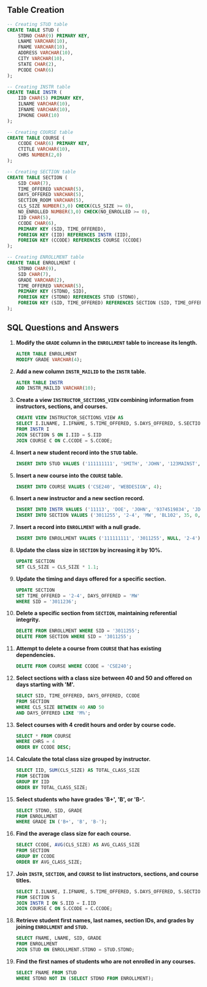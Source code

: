 
## Table Creation

```sql
-- Creating STUD table
CREATE TABLE STUD (
    STDNO CHAR(9) PRIMARY KEY,
    LNAME VARCHAR(10),
    FNAME VARCHAR(10),
    ADDRESS VARCHAR(10),
    CITY VARCHAR(10),
    STATE CHAR(2),
    PCODE CHAR(6)
);

-- Creating INSTR table
CREATE TABLE INSTR (
    IID CHAR(5) PRIMARY KEY,
    ILNAME VARCHAR(10),
    IFNAME VARCHAR(10),
    IPHONE CHAR(10)
);

-- Creating COURSE table
CREATE TABLE COURSE (
    CCODE CHAR(6) PRIMARY KEY,
    CTITLE VARCHAR(10),
    CHRS NUMBER(2,0)
);

-- Creating SECTION table
CREATE TABLE SECTION (
    SID CHAR(7),
    TIME_OFFERED VARCHAR(5),
    DAYS_OFFERED VARCHAR(5),
    SECTION_ROOM VARCHAR(5),
    CLS_SIZE NUMBER(3,0) CHECK(CLS_SIZE >= 0),
    NO_ENROLLED NUMBER(3,0) CHECK(NO_ENROLLED >= 0),
    IID CHAR(5),
    CCODE CHAR(6),
    PRIMARY KEY (SID, TIME_OFFERED),
    FOREIGN KEY (IID) REFERENCES INSTR (IID),
    FOREIGN KEY (CCODE) REFERENCES COURSE (CCODE)
);

-- Creating ENROLLMENT table
CREATE TABLE ENROLLMENT (
    STDNO CHAR(9),
    SID CHAR(7),
    GRADE VARCHAR(2),
    TIME_OFFERED VARCHAR(5),
    PRIMARY KEY (STDNO, SID),
    FOREIGN KEY (STDNO) REFERENCES STUD (STDNO),
    FOREIGN KEY (SID, TIME_OFFERED) REFERENCES SECTION (SID, TIME_OFFERED)
);
```

## SQL Questions and Answers

1. **Modify the `GRADE` column in the `ENROLLMENT` table to increase its length.**
   ```sql
   ALTER TABLE ENROLLMENT
   MODIFY GRADE VARCHAR(4);
   ```

2. **Add a new column `INSTR_MAILID` to the `INSTR` table.**
   ```sql
   ALTER TABLE INSTR
   ADD INSTR_MAILID VARCHAR(10);
   ```

3. **Create a view `INSTRUCTOR_SECTIONS_VIEW` combining information from instructors, sections, and courses.**
   ```sql
   CREATE VIEW INSTRUCTOR_SECTIONS_VIEW AS
   SELECT I.ILNAME, I.IFNAME, S.TIME_OFFERED, S.DAYS_OFFERED, S.SECTION_ROOM, S.CCODE, C.CTITLE
   FROM INSTR I
   JOIN SECTION S ON I.IID = S.IID
   JOIN COURSE C ON C.CCODE = S.CCODE;
   ```

4. **Insert a new student record into the `STUD` table.**
   ```sql
   INSERT INTO STUD VALUES ('111111111', 'SMITH', 'JOHN', '123MAINST', 'COCHIN', 'KL', '680013');
   ```

5. **Insert a new course into the `COURSE` table.**
   ```sql
   INSERT INTO COURSE VALUES ('CSE240', 'WEBDESIGN', 4);
   ```

6. **Insert a new instructor and a new section record.**
   ```sql
   INSERT INTO INSTR VALUES ('11113', 'DOE', 'JOHN', '9374519834', 'JD@M.COM');
   INSERT INTO SECTION VALUES ('3011255', '2-4', 'MW', 'BL102', 35, 0, '11113', 'CSE240');
   ```

7. **Insert a record into `ENROLLMENT` with a null grade.**
   ```sql
   INSERT INTO ENROLLMENT VALUES ('111111111', '3011255', NULL, '2-4');
   ```

8. **Update the class size in `SECTION` by increasing it by 10%.**
   ```sql
   UPDATE SECTION
   SET CLS_SIZE = CLS_SIZE * 1.1;
   ```

9. **Update the timing and days offered for a specific section.**
   ```sql
   UPDATE SECTION
   SET TIME_OFFERED = '2-4', DAYS_OFFERED = 'MW'
   WHERE SID = '3011236';
   ```

10. **Delete a specific section from `SECTION`, maintaining referential integrity.**
    ```sql
    DELETE FROM ENROLLMENT WHERE SID = '3011255';
    DELETE FROM SECTION WHERE SID = '3011255';
    ```

11. **Attempt to delete a course from `COURSE` that has existing dependencies.**
    ```sql
    DELETE FROM COURSE WHERE CCODE = 'CSE240';
    ```

12. **Select sections with a class size between 40 and 50 and offered on days starting with 'M'.**
    ```sql
    SELECT SID, TIME_OFFERED, DAYS_OFFERED, CCODE
    FROM SECTION
    WHERE CLS_SIZE BETWEEN 40 AND 50
    AND DAYS_OFFERED LIKE 'M%';
    ```

13. **Select courses with 4 credit hours and order by course code.**
    ```sql
    SELECT * FROM COURSE
    WHERE CHRS = 4
    ORDER BY CCODE DESC;
    ```

14. **Calculate the total class size grouped by instructor.**
    ```sql
    SELECT IID, SUM(CLS_SIZE) AS TOTAL_CLASS_SIZE
    FROM SECTION
    GROUP BY IID
    ORDER BY TOTAL_CLASS_SIZE;
    ```

15. **Select students who have grades 'B+', 'B', or 'B-'.**
    ```sql
    SELECT STDNO, SID, GRADE
    FROM ENROLLMENT
    WHERE GRADE IN ('B+', 'B', 'B-');
    ```

16. **Find the average class size for each course.**
    ```sql
    SELECT CCODE, AVG(CLS_SIZE) AS AVG_CLASS_SIZE
    FROM SECTION
    GROUP BY CCODE
    ORDER BY AVG_CLASS_SIZE;
    ```

17. **Join `INSTR`, `SECTION`, and `COURSE` to list instructors, sections, and course titles.**
    ```sql
    SELECT I.ILNAME, I.IFNAME, S.TIME_OFFERED, S.DAYS_OFFERED, S.SECTION_ROOM, S.CCODE, C.CTITLE
    FROM SECTION S
    JOIN INSTR I ON S.IID = I.IID
    JOIN COURSE C ON S.CCODE = C.CCODE;
    ```

18. **Retrieve student first names, last names, section IDs, and grades by joining `ENROLLMENT` and `STUD`.**
    ```sql
    SELECT FNAME, LNAME, SID, GRADE
    FROM ENROLLMENT
    JOIN STUD ON ENROLLMENT.STDNO = STUD.STDNO;
    ```

19. **Find the first names of students who are not enrolled in any courses.**
    ```sql
    SELECT FNAME FROM STUD
    WHERE STDNO NOT IN (SELECT STDNO FROM ENROLLMENT);
    ```

